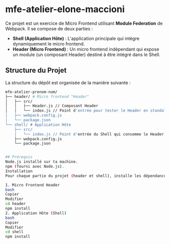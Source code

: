 # mfe-atelier-elone-maccioni

Ce projet est un exercice de Micro Frontend utilisant **Module Federation** de Webpack. Il se compose de deux parties :

- **Shell (Application Hôte)** : L'application principale qui intègre dynamiquement le micro frontend.
- **Header (Micro Frontend)** : Un micro frontend indépendant qui expose un module (un composant Header) destiné à être intégré dans le Shell.

## Structure du Projet

La structure du dépôt est organisée de la manière suivante :

```bash
mfe-atelier-prenom-nom/
├── header/ # Micro frontend "Header"
│   ├── src/
│   │   ├── Header.js // Composant Header
│   │   └── index.js // Point d'entrée pour tester le Header en standalone (optionnel)
│   ├── webpack.config.js
│   └── package.json
└── shell/ # Application Hôte
    ├── src/
    │   └── index.js // Point d'entrée du Shell qui consomme le Header
    ├── webpack.config.js
    └── package.json


## Prérequis
Node.js installé sur ta machine.
npm (fourni avec Node.js).
Installation
Pour chaque partie du projet (header et shell), installe les dépendances :

1. Micro Frontend Header
bash
Copier
Modifier
cd header
npm install
2. Application Hôte (Shell)
bash
Copier
Modifier
cd shell
npm install